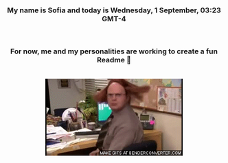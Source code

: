 


<div align="center">
<h3 >My name is Sofia and today is Wednesday, 1 September, 03:23 GMT-4</h3><br>
<h3 >For now, me and my personalities are working to create a fun Readme 👋
</h3><br>
<img src='img/dwight.gif' alt='working...'/>
</div>

